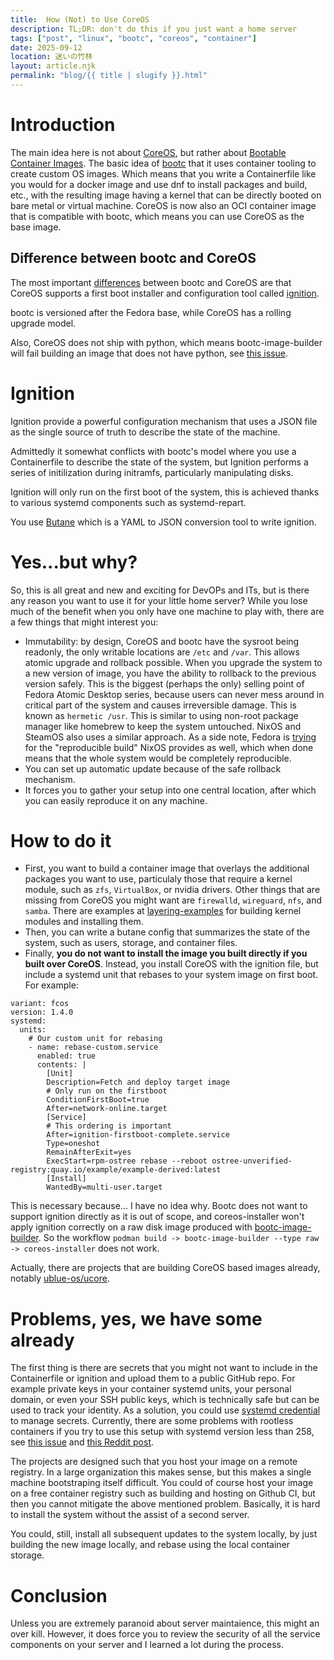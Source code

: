```yaml
---
title:  How (Not) to Use CoreOS
description: TL;DR: don't do this if you just want a home server
tags: ["post", "linux", "bootc", "coreos", "container"]
date: 2025-09-12
location: 迷いの竹林
layout: article.njk
permalink: "blog/{{ title | slugify }}.html"
---
```


# Introduction
The main idea here is not about [CoreOS](https://github.com/coreos),
but rather about [Bootable Container Images](https://containers.github.io/bootable/).
The basic idea of [bootc](https://github.com/bootc-dev/bootc) that it uses container tooling to create custom 
OS images. Which means that you write a Containerfile like you would
for a docker image and use dnf to install packages and build, etc., with the resulting image
having a kernel that can be directly booted on bare metal or virtual machine.
CoreOS is now also an OCI container image that is compatible with bootc,
which means you can use CoreOS as the base image.

## Difference between bootc and CoreOS

The most important [differences](https://docs.fedoraproject.org/en-US/bootc/fedora-coreos/) between bootc and CoreOS
are that CoreOS supports a first boot installer and configuration tool called [ignition](https://coreos.github.io/ignition/).

bootc is versioned after the Fedora base, while CoreOS has a rolling upgrade model.

Also, CoreOS does not ship with python, which means bootc-image-builder will fail
building an image that does not have python, see [this issue](https://github.com/osbuild/bootc-image-builder/issues/752).

# Ignition

Ignition provide a powerful configuration mechanism
that uses a JSON file as the single source of truth to describe the state of the machine.

Admittedly it somewhat conflicts with bootc's model where you use a Containerfile to describe
the state of the system, but Ignition performs a series of initilization during initramfs, particularly
manipulating disks. 

Ignition will only run on the first boot of the system, this is achieved thanks
to various systemd components such as systemd-repart.

You use [Butane](https://coreos.github.io/butane/examples/) which is a
YAML to JSON conversion tool to write ignition. 

# Yes...but why?

So, this is all great and new and exciting for DevOPs and ITs, but is there any reason you want to use it
for your little home server? While you lose much of the benefit when you only have one machine to play with, 
there are a few things that might interest you:

- Immutability: by design, CoreOS and bootc have the sysroot being readonly, the only writable locations are `/etc` and `/var`. This allows atomic upgrade and rollback possible. When you upgrade the system to a new version of image, you have the ability to rollback to the previous version safely. This is the biggest (perhaps the only) selling point of Fedora Atomic Desktop series, because users can never mess around in critical part of the system and causes irreversible damage. This is known as `hermetic /usr`. This is similar to using non-root package manager like homebrew to keep the system untouched. NixOS and SteamOS also uses a similar approach. As a side note, Fedora is [trying](https://docs.fedoraproject.org/en-US/reproducible-builds/) for the "reproducible build" NixOS provides as well, which when done means that the whole system would be completely reproducible.
- You can set up automatic update because of the safe rollback mechanism.
- It forces you to gather your setup into one central location, after which you can easily reproduce it on any machine.

# How to do it
- First, you want to build a container image that overlays the additional packages you want to use, particulaly those that require a kernel module, such as `zfs`, `VirtualBox`, or nvidia drivers. Other things that are missing from CoreOS you might want are `firewalld`, `wireguard`, `nfs`, and `samba`. There are examples at [layering-examples](https://github.com/coreos/layering-examples) for building kernel modules and installing them.
- Then, you can write a butane config that summarizes the state of the system, such as users, storage, and container files.
- Finally, **you do not want to install the image you built directly if you built over CoreOS**. Instead, you install CoreOS with the ignition file, but include a systemd unit that rebases to your system image on first boot. For example:
```
variant: fcos
version: 1.4.0
systemd:
  units:
    # Our custom unit for rebasing
    - name: rebase-custom.service
      enabled: true
      contents: |
        [Unit]
        Description=Fetch and deploy target image
        # Only run on the firstboot
        ConditionFirstBoot=true
        After=network-online.target
        [Service]
        # This ordering is important
        After=ignition-firstboot-complete.service
        Type=oneshot
        RemainAfterExit=yes
        ExecStart=rpm-ostree rebase --reboot ostree-unverified-registry:quay.io/example/example-derived:latest
        [Install]
        WantedBy=multi-user.target
```
This is necessary because... I have no idea why. Bootc does not want to support ignition directly as it is out of scope,
and coreos-installer won't apply ignition correctly on a raw disk image produced with [bootc-image-builder](https://github.com/osbuild/bootc-image-builder). 
So the workflow `podman build -> bootc-image-builder --type raw -> coreos-installer` does not work.

Actually, there are projects that are building CoreOS based images already, notably [ublue-os/ucore](https://github.com/ublue-os/ucore).

# Problems, yes, we have some already
The first thing is there are secrets that you might not want to include in the Containerfile or ignition and upload them to a public GitHub repo. For example private keys in your container systemd units, your personal domain, or even your SSH public keys, which is technically safe but can be used to track your identity. As a solution, you could use [systemd credential](https://systemd.io/CREDENTIALS/) to manage secrets. Currently, there are some problems with rootless
containers if you try to use this setup with systemd version less than 258, see [this issue](https://github.com/systemd/systemd/pull/35536) and [this Reddit post](https://www.reddit.com/r/podman/comments/1mhjo8p/encrypted_systemd_credentials_for_quadlets/).

The projects are designed such that you host your image on a remote registry. In a large organization this makes sense,
but this makes a single machine bootstraping itself difficult. You could of course host your image on a free container registry such
as building and hosting on Github CI, but then you cannot mitigate the above mentioned problem. Basically, it is hard to install the system
without the assist of a second server.

You could, still, install all subsequent updates to the system locally, by just building the new image locally, and rebase using the local container storage.

# Conclusion
Unless you are extremely paranoid about server maintaience, this might an over kill. However, it does force you to review the security of all the service components on your server and I learned a lot during the process.